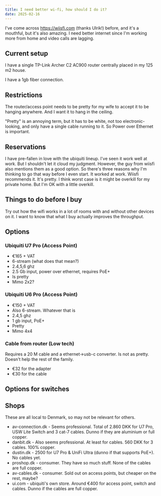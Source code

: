 ```yaml
---
title: I need better wi-fi, how should I do it?
date: 2025-02-16
---
```


I've come across https://wiisfi.com (thanks Ulrik!) before, and it's a mouthful,
but it's also amazing. I need better internet since I'm working more from home
and video calls are lagging.

## Current setup

I have a single TP-Link Archer C2 AC900 router centrally placed in my 125 m2
house.

I have a 1gb fiber connection.

## Restrictions

The router/access point needs to be pretty for my wife to accept it to be
hanging anywhere. And I want it to hang in the ceiling.

"Pretty" is an annoying term, but it has to be white, not too
electronic-looking, and only have a single cable running to it. So Power over
Ethernet is important.

## Reservations

I have pre-fallen in love with the ubiquiti lineup. I've seen it work well at
work. But I shouldn't let it cloud my judgment. However, the guy from wiisfi
also mentions them as a good option. So there's three reasons why I'm thinking
to go that way before I even start. It worked at work. Wiisfi recommends it.
It's pretty. I think worst case is it might be overkill for my private home. But
I'm OK with a little overkill.

## Things to do before I buy

Try out how the wifi works in a lot of rooms with and without other devices on
it. I want to know that what I buy actually improves the throughput.

## Options

### Ubiquiti U7 Pro (Access Point)

- €165 + VAT
- 6-stream (what does that mean?)
- 2.4,5,6 ghz
- 2.5 Gb input, power over ethernet, requires PoE+
- Is pretty
- Mimo 2x2?

### Ubiquiti U6 Pro (Access Point)

- €150 + VAT
- Also 6-stream. Whatever that is
- 2.4,5 ghz
- 1 gb input, PoE+
- Pretty
- Mimo 4x4

### Cable from router (Low tech)

Requires a 20 M cable and a ethernet->usb-c converter. Is not as pretty. Doesn't
help the rest of the family.

- €32 for the adapter
- €30 for the cable

## Options for switches

## Shops

These are all local to Denmark, so may not be relevant for others.

- av-connection.dk - Seems professional. Total of 2.860 DKK for U7 Pro, USW Lite
  Switch and 3 cat-7 cables. Dunno if they are aluminium or full copper.
- danbit.dk - Also seems professional. At least for cables. 560 DKK for 3
  cables. 100% copper.
- dustin.dk - 2500 for U7 Pro & UniFi Ultra (dunno if that supports PoE+). No
  cables yet.
- proshop.dk - consumer. They have so much stuff. None of the cables are full
  copper.
- av-cables.dk - consumer. Sold out on access points, but cheaper on the rest,
  maybe?
- ui.com - ubiquiti's own store. Around €400 for access point, switch and
  cables. Dunno if the cables are full copper.
